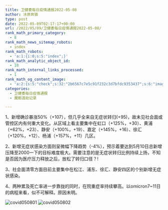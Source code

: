 ```yaml
---
title: 卫健委每日疫情通报2022-05-08
author: 冰原奔狼
type: post
date: 2022-05-09T02:17:17+00:00
url: /2022/05/09/卫健委每日疫情通报2022-05-08/
rank_math_primary_category:
  - 8
rank_math_news_sitemap_robots:
  - index
rank_math_robots:
  - 'a:1:{i:0;s:5:"index";}'
rank_math_analytic_object_id:
  - 18
rank_math_internal_links_processed:
  - 1
rank_math_og_content_image:
  - 'a:2:{s:5:"check";s:32:"2b6567c7e5c91f232c3d7bfdc9353437";s:6:"images";a:0:{}}'
categories:
  - 卫健委每日疫情通报
  - 魔都渡劫记录

---
```

1、新增确诊暴涨50%（+107），但几乎全来自无症状转归(+95)，故未见社会面或管控区内有何重大变化。从区域上看主要集中在虹口（+125%，+30）、黄浦（+62%，+23）、静安（+100%，+19）、嘉定（+145%，+16）、徐汇（+120%，+12）、杨浦（+157%，+11）几区。

2、新增无症状感染方面则呈微幅下降趋势（-4%），预示着要达到5月10日总新增压降至2000一下的目标难度极大。需要注意的是无症状转归比例持续上扬，不知是否因为医疗压力释放之后，放松了转归口径？!

3、社会面清零方面目前主要集中在松江、浦东、徐汇、静安四区的个别新增无症状感染。

4、两种累及死亡率进一步靠拢的同时，在院重症率持续攀高。以omicron7~11日的病程来看，似不可解释。原因未明。

<img decoding="async" src="https://i0.wp.com/s2.loli.net/2022/05/09/qVNFcBU4ChW96ob.jpg?w=640&#038;ssl=1" alt="covid050801" data-recalc-dims="1" />  
<img decoding="async" src="https://i0.wp.com/s2.loli.net/2022/05/09/toHiIwfaGblz2m6.jpg?w=640&#038;ssl=1" alt="covid050802" data-recalc-dims="1" />